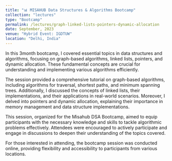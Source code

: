 ```yaml
---
title: "📊 MISAHUB Data Structures & Algorithms Bootcamp"
collection: "lectures"
type: "Bootcamp"
permalink: /lectures/graph-linked-lists-pointers-dynamic-allocation
date: September, 2023
venue: "Hybrid Event: IGDTUW"
location: "Delhi, India"
---
```


In this 3month bootcamp, I covered essential topics in data structures and algorithms, focusing on graph-based algorithms, linked lists, pointers, and dynamic allocation. These fundamental concepts are crucial for understanding and implementing various algorithms efficiently.

The session provided a comprehensive tutorial on graph-based algorithms, including algorithms for traversal, shortest paths, and minimum spanning trees. Additionally, I discussed the concepts of linked lists, their implementations, and their applications in real-world scenarios. Moreover, I delved into pointers and dynamic allocation, explaining their importance in memory management and data structure implementations.

This session, organized for the Misahub DSA Bootcamp, aimed to equip participants with the necessary knowledge and skills to tackle algorithmic problems effectively. Attendees were encouraged to actively participate and engage in discussions to deepen their understanding of the topics covered.

For those interested in attending, the bootcamp session was conducted online, providing flexibility and accessibility to participants from various locations.